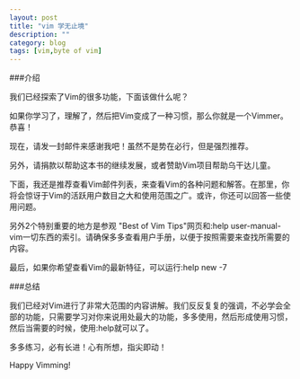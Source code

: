 ```yaml
---
layout: post
title: "vim 学无止境"
description: ""
category: blog
tags: [vim,byte of vim]
---
```


###介绍

我们已经探索了Vim的很多功能，下面该做什么呢？

如果你学习了，理解了，然后把Vim变成了一种习惯，那么你就是一个Vimmer。恭喜！

现在，请发一封邮件来感谢我吧！虽然不是势在必行，但是强烈推荐。

另外，请捐款以帮助这本书的继续发展，或者赞助Vim项目帮助乌干达儿童。

下面，我还是推荐查看Vim邮件列表，来查看Vim的各种问题和解答。在那里，你将会惊讶于Vim的活跃用户数目之大和使用范围之广。或许，你还可以回答一些使用问题。

另外2个特别重要的地方是参观 "Best of Vim Tips"网页和:help user-manual-vim一切东西的索引。请确保多多查看用户手册，以便于按照需要来查找所需要的内容。

最后，如果你希望查看Vim的最新特征，可以运行:help new -7

###总结

我们已经对Vim进行了非常大范围的内容讲解。我们反反复复的强调，不必学会全部的功能，只需要学习对你来说用处最大的功能，多多使用，然后形成使用习惯，然后当需要的时候，使用:help就可以了。

多多练习，必有长进！心有所想，指尖即动！

Happy Vimming!

